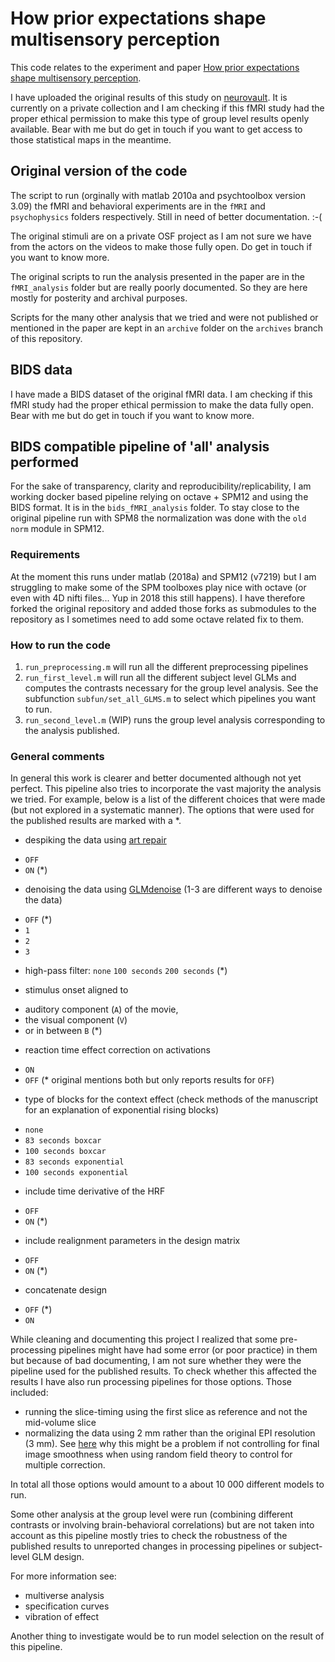 # How prior expectations shape multisensory perception

This code relates to the experiment and paper [How prior expectations shape multisensory perception](10.1016/j.neuroimage.2015.09.045).

I have uploaded the original results of this study on [neurovault](https://neurovault.org/). It is currently on a private collection and I am checking if this fMRI study had the proper ethical permission to make this type of group level results openly available. Bear with me but do get in touch if you want to get access to those statistical maps in the meantime.

## Original version of the code
The script to run (orginally with matlab 2010a and psychtoolbox version 3.09) the fMRI and behavioral experiments are in the `fMRI` and `psychophysics` folders respectively. Still in need of better documentation. :-(

The original stimuli are on a private OSF project as I am not sure we have from the actors on the videos to make those fully open. Do get in touch if you want to know more.

The original scripts to run the analysis presented in the paper are in the `fMRI_analysis` folder but are really poorly documented. So they are here mostly for posterity and archival purposes.

Scripts for the many other analysis that we tried and were not published or mentioned in the paper are kept in an `archive` folder on the `archives` branch of this repository.

## BIDS data
I have made a BIDS dataset of the original fMRI data. I am checking if this fMRI study had the proper ethical permission to make the data fully open. Bear with me but do get in touch if you want to know more.

## BIDS compatible pipeline of 'all' analysis performed
For the sake of transparency, clarity and reproducibility/replicability, I am working docker based pipeline relying on octave + SPM12 and using the BIDS format. It is in the `bids_fMRI_analysis` folder. To stay close to the original pipeline run with SPM8 the normalization was done with the `old norm` module in SPM12.

### Requirements
At the moment this runs under matlab (2018a) and SPM12 (v7219) but I am struggling to make some of the SPM toolboxes play nice with octave (or even with 4D nifti files... Yup in 2018 this still happens). I have therefore forked the original repository and added those forks as submodules to the repository as I sometimes need to add some octave related fix to them.


### How to run the code
1.  `run_preprocessing.m` will run all the different preprocessing pipelines
2.  `run_first_level.m` will run all the different subject level GLMs and computes the contrasts necessary for the group level analysis. See the subfunction `subfun/set_all_GLMS.m` to select which pipelines you want to run.
3.  `run_second_level.m` (WIP) runs the group level analysis corresponding to the analysis published.

### General comments
In general this work is clearer and better documented although not yet perfect. This pipeline also tries to incorporate the vast majority the analysis we tried. For example, below is a list of the different choices that were made (but not explored in a systematic manner). The options that were used for the published results are marked with a \*.

*   despiking the data using [art repair](https://cibsr.stanford.edu/tools/human-brain-project/artrepair-software.html)
  -   `OFF`
  -   `ON` (\*)

*   denoising the data using [GLMdenoise](http://kendrickkay.net/GLMdenoise/)  (1-3 are different ways to denoise the data)
  -   `OFF` (\*)
  -   `1`
  -   `2`
  -   `3`

*   high-pass filter:
`none`
`100 seconds`
`200 seconds` (\*)

*   stimulus onset aligned to
  -   auditory component (`A`) of the movie,
  -   the visual component (`V`)
  -   or in between `B` (\*)

*   reaction time effect correction on activations
  -   `ON`
  -   `OFF` (\* original mentions both but only reports results for `OFF`)

*   type of blocks for the context effect (check methods of the manuscript for an explanation of exponential rising blocks)
  -   `none`
  -   `83 seconds boxcar`
  -   `100 seconds boxcar`
  -   `83 seconds exponential`
  -   `100 seconds exponential`

*   include time derivative of the HRF
  -   `OFF`
  -   `ON` (\*)

*   include realignment parameters in the design matrix
  -   `OFF`
  -   `ON` (\*)

*   concatenate design
  -   `OFF` (\*)
  -   `ON`

While cleaning and documenting this project I realized that some pre-processing pipelines might have had some error (or poor practice) in them but because of bad documenting, I am not sure whether they were the pipeline used for the published results. To check whether this affected the results I have also run processing pipelines for those options. Those included:
-   running the slice-timing using the first slice as reference and not the mid-volume slice
-   normalizing the data using 2 mm rather than the original EPI resolution (3 mm). See [here](https://www.ncbi.nlm.nih.gov/pmc/articles/PMC5487467/) why this might be a problem if not controlling for final image smoothness when using random field theory to control for multiple correction.

In total all those options would amount to a about 10 000 different models to run.

Some other analysis at the group level were run (combining different contrasts or involving brain-behavioral correlations) but are not taken into account as this pipeline mostly tries to check the robustness of the published results to unreported changes in processing pipelines or subject-level GLM design.

For more information see:
-   multiverse analysis
-   specification curves
-   vibration of effect

Another thing to investigate would be to run model selection on the result of this pipeline.
